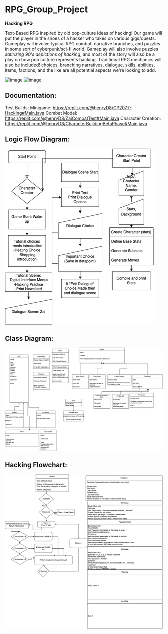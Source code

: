# RPG_Group_Project

**Hacking RPG**

Text-Based RPG inspired by old pop-culture ideas of hacking! Our game will put the player in the shoes of a hacker who takes on various gigs/quests. Gameplay will involve typical RPG combat, narrative branches, and puzzles in some sort of cyberpunk/sci-fi world. Gameplay will also involve puzzles *satirizing 90's depictions of hacking*, and most of the story will also be a play on how pop culture represents hacking.
Traditional RPG mechanics will also be included! choices, branching narratives, dialogue, skills, abilities, items, factions, and the like are all potential aspects we're looking to add. 

![image](https://user-images.githubusercontent.com/111773778/194080799-3e374537-3adb-49a0-a71e-6b96d9c2d959.png)
![image](https://user-images.githubusercontent.com/111773778/194082045-cb49db3f-09c2-40eb-9f95-8fe23d39125e.png)


## Documentation: 
Test Builds:
Minigame:
https://replit.com/@henryD8/CP2077-Hacking#Main.java
Combat Model:
https://replit.com/@henryD8/ZaiCombatTest#Main.java
Character Creation:
https://replit.com/@henryD8/CharacterBuildingBetaPhase#Main.java

## Logic Flow Diagram:

![Logic Flow Diagram](https://github.com/ArtAcapella/RPG_Group_Project/blob/main/images/MainGame.drawio.png?raw=true)

## Class Diagram:

![Class Diagram](https://github.com/ArtAcapella/RPG_Group_Project/blob/main/images/Class%20Diagram%20Group%20Project.drawio.png?raw=true)

## Hacking Flowchart:
![Hacking Flowchart](https://github.com/ArtAcapella/RPG_Group_Project/blob/main/images/HackingFlowchart.jpg?raw=true)
